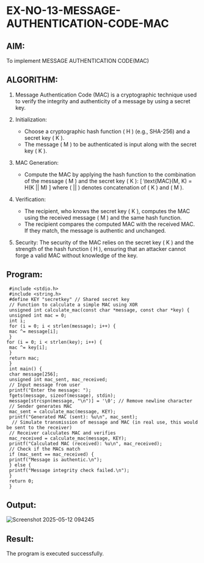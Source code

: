 # EX-NO-13-MESSAGE-AUTHENTICATION-CODE-MAC

## AIM:
To implement MESSAGE AUTHENTICATION CODE(MAC)

## ALGORITHM:

1. Message Authentication Code (MAC) is a cryptographic technique used to verify the integrity and authenticity of a message by using a secret key.

2. Initialization:
   - Choose a cryptographic hash function \( H \) (e.g., SHA-256) and a secret key \( K \).
   - The message \( M \) to be authenticated is input along with the secret key \( K \).

3. MAC Generation:
   - Compute the MAC by applying the hash function to the combination of the message \( M \) and the secret key \( K \): 
     \[
     \text{MAC}(M, K) = H(K || M)
     \]
     where \( || \) denotes concatenation of \( K \) and \( M \).

4. Verification:
   - The recipient, who knows the secret key \( K \), computes the MAC using the received message \( M \) and the same hash function.
   - The recipient compares the computed MAC with the received MAC. If they match, the message is authentic and unchanged.

5. Security: The security of the MAC relies on the secret key \( K \) and the strength of the hash function \( H \), ensuring that an attacker cannot forge a valid MAC without knowledge of the key.

## Program:

```
 #include <stdio.h>
 #include <string.h>
 #define KEY "secretkey" // Shared secret key
 // Function to calculate a simple MAC using XOR
 unsigned int calculate_mac(const char *message, const char *key) {
 unsigned int mac = 0;
 int i;
 for (i = 0; i < strlen(message); i++) {
 mac ^= message[i];
 }
for (i = 0; i < strlen(key); i++) {
 mac ^= key[i];
 }
 return mac;
 }
 int main() {
 char message[256];
 unsigned int mac_sent, mac_received;
 // Input message from user
 printf("Enter the message: ");
 fgets(message, sizeof(message), stdin);
 message[strcspn(message, "\n")] = '\0'; // Remove newline character
 // Sender generates MAC
 mac_sent = calculate_mac(message, KEY);
 printf("Generated MAC (sent): %u\n", mac_sent);
  // Simulate transmission of message and MAC (in real use, this would be sent to the receiver)
 // Receiver calculates MAC and verifies
 mac_received = calculate_mac(message, KEY);
 printf("Calculated MAC (received): %u\n", mac_received);
 // Check if the MACs match
 if (mac_sent == mac_received) {
 printf("Message is authentic.\n");
 } else {
 printf("Message integrity check failed.\n");
 }
 return 0;
 }
```

## Output:
![Screenshot 2025-05-12 094245](https://github.com/user-attachments/assets/718e1020-4674-4ad1-baed-b5808b8d0069)

## Result:
The program is executed successfully.
